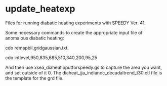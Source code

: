 # update_heatexp
Files for running diabatic heating experiments with SPEEDY Ver. 41.

Some necessary commands to create the appropriate input file of anomalous diabatic heating:

cdo remapbil,gridgaussian.txt

cdo intlevel,950,835,685,510,340,200,95,25

And then use xsea_diaheatinputforspeedy.gs to capture the area you want, and set outside of it 0. The diaheat_jja_indianoc_decadaltrend_t30.ctl file is the template for the grd file.
